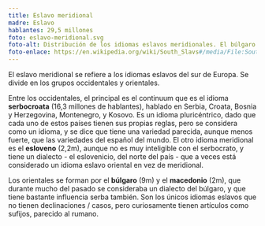 ```yaml
---
title: Eslavo meridional
madre: Eslavo
hablantes: 29,5 millones
foto: eslavo-meridional.svg
foto-alt: Distribución de los idiomas eslavos meridionales. El búlgaro es púrpura, el macedonio en rosa. Entre Croacia y Bosnia & Herzegovina es mayormente naranja-amarillo. El esloveno es azul, aunque hay una parte verde en la parte de Croacia más cerca a Eslovenia.
foto-enlace: https://en.wikipedia.org/wiki/South_Slavs#/media/File:South_Slavic_dialect_continuum.svg
---
```


El eslavo meridional se refiere a los idiomas eslavos del sur de Europa. Se divide en los grupos occidentales y orientales.

Entre los occidentales, el principal es el continuum que es el idioma **serbocroata** (16,3 millones de hablantes), hablado en Serbia, Croata, Bosnia y Herzegovina, Montenegro, y Kosovo. Es un idioma pluricéntrico, dado que cada uno de estos países tienen sus propias reglas, pero se considera como un idioma, y se dice que tiene una variedad parecida, aunque menos fuerte, que las variedades del español del mundo. El otro idioma meridional es el **esloveno** (2,2m), aunque no es muy inteligible con el serbocrato, y tiene un dialecto - el eslovenicio, del norte del país - que a veces está considerado un idioma eslavo oriental en vez de meridional.

Los orientales se forman por el **búlgaro** (9m) y el **macedonio** (2m), que durante mucho del pasado se consideraba un dialecto del búlgaro, y que tiene bastante influencia serba también. Son los únicos idiomas eslavos que no tienen declinaciones / casos, pero curiosamente tienen artículos como sufijos, parecido al rumano.